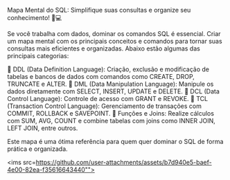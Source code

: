 Mapa Mental do SQL: Simplifique suas consultas e organize seu conhecimento! 🧠💻

Se você trabalha com dados, dominar os comandos SQL é essencial. Criar um mapa mental com os principais conceitos e comandos para tornar suas consultas mais eficientes e organizadas. Abaixo estão algumas das principais categorias:

🔹 DDL (Data Definition Language): Criação, exclusão e modificação de tabelas e bancos de dados com comandos como CREATE, DROP, TRUNCATE e ALTER.
🔹 DML (Data Manipulation Language): Manipule os dados diretamente com SELECT, INSERT, UPDATE e DELETE.
🔹 DCL (Data Control Language): Controle de acesso com GRANT e REVOKE.
🔹 TCL (Transaction Control Language): Gerenciamento de transações com COMMIT, ROLLBACK e SAVEPOINT.
🔹 Funções e Joins: Realize cálculos com SUM, AVG, COUNT e combine tabelas com joins como INNER JOIN, LEFT JOIN, entre outros.

Este mapa é uma ótima referência para quem quer dominar o SQL de forma prática e organizada.

<ims src=https://github.com/user-attachments/assets/b7d940e5-baef-4e00-82ea-f35616643440"">
